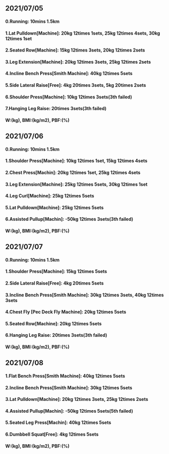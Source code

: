 ## 2021/07/05

#### 0.Running: 10mins 1.5km
#### 1.Lat Pulldown\[Machine\]: 20kg 12times 1sets, 25kg 12times 4sets, 30kg 12times 1set  
#### 2.Seated Row\[Machine\]: 15kg 12times 3sets, 20kg 12times 2sets 
#### 3.Leg Extension\[Machine\]: 20kg 12times 3sets, 25kg 12times 2sets 
#### 4.Incline Bench Press\[Smith Machine\]: 40kg 12times 5sets  
#### 5.Side Lateral Raise\[Free\]: 4kg 20times 3sets, 5kg 20times 2sets 
#### 6.Shoulder Press\[Machine\]: 10kg 12times 3sets(3th failed)
#### 7.Hanging Leg Raise: 20times 3sets(3th failed)
#### W:(kg), BMI:(kg/m2), PBF:(%)

## 2021/07/06

#### 0.Running: 10mins 1.5km
#### 1.Shoulder Press\[Machine\]: 10kg 12times 1set, 15kg 12times 4sets
#### 2.Chest Press\[Machin\]: 20kg 12times 1set, 25kg 12times 4sets
#### 3.Leg Extension\[Machine\]: 25kg 12times 5sets, 30kg 12times 1set 
#### 4.Leg Curl\[Machine\]: 25kg 12times 5sets
#### 5.Lat Pulldown\[Machine\]: 25kg 12times 5sets
#### 6.Assisted Pullup\[Machin\]: -50kg 12times 3sets(3th failed)
#### W:(kg), BMI:(kg/m2), PBF:(%)

## 2021/07/07

#### 0.Running: 10mins 1.5km
#### 1.Shoulder Press\[Machine\]: 15kg 12times 5sets
#### 2.Side Lateral Raise\[Free\]: 4kg 20times 5sets
#### 3.Incline Bench Press\[Smith Machine\]: 30kg 12times 3sets, 40kg 12times 3sets
#### 4.Chest Fly \[Pec Deck Fly Machine\]: 20kg 12times 5sets 
#### 5.Seated Row\[Machine\]: 20kg 12times 5sets 
#### 6.Hanging Leg Raise: 20times 3sets(3th failed)
#### W:(kg), BMI:(kg/m2), PBF:(%)


## 2021/07/08

#### 1.Flat Bench Press\[Smith Machine\]: 40kg 12times 5sets
#### 2.Incline Bench Press\[Smith Machine\]: 30kg 12times 5sets
#### 3.Lat Pulldown\[Machine\]: 20kg 12times 3sets, 25kg 12times 2sets  
#### 4.Assisted Pullup\[Machin\]: -50kg 12times 5sets(5th failed)
#### 5.Seated Leg Press\[Machin\]: 40kg 12times 5sets
#### 6.Dumbbell Squat\[Free\]: 4kg 12times 5sets
#### W:(kg), BMI:(kg/m2), PBF:(%)
